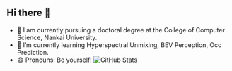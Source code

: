 ## Hi there 👋



- 🔭 I am currently pursuing a doctoral degree at the College of Computer Science, Nankai University.
- 🌱 I’m currently learning Hyperspectral Unmixing, BEV Perception, Occ Prediction.
- 😄 Pronouns: Be yourself!
![GitHub Stats](https://github-readme-stats.vercel.app/api?username=Leooncode&show_icons=true&theme=dark)

